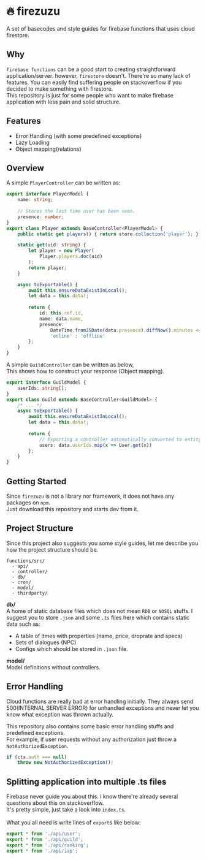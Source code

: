 :fire: firezuzu
=====

A set of basecodes and style guides for firebase functions that uses cloud firestore.

Why
----
`firebase functions` can be a good start to creating straightforward application/server. 
however, `firestore` doesn't. There're so many lack of features. You can easily find suffering people on stackoverflow if you decided to make something with firestore.<br>
This repository is just for some people who want to make firebase application with less pain and solid structure.

Features
----
* Error Handling (with some predefined exceptions)
* Lazy Loading
* Object mapping(relations)

Overview
----
A simple `PlayerController` can be written as:
```ts
export interface PlayerModel {
    name: string;
    
    // Stores the last time user has been seen.
    presence: number;
}
export class Player extends BaseController<PlayerModel> {
    public static get players() { return store.collection('player'); }

    static get(uid: string) {
        let player = new Player(
            Player.players.doc(uid)
        );
        return player;
    }

    async toExportable() {
        await this.ensureDataExistInLocal();
        let data = this.data!;
        
        return {
            id: this.ref.id,
            name: data.name,
            presence: 
                DateTime.fromJSDate(data.presence).diffNow().minutes <= 10 ?
                'online' : 'offline'
        };
    }
}
```

A simple `GuildController` can be written as below, <br>
This shows how to construct your response (Object mapping).
```ts
export interface GuildModel {
    userIds: string[];
}
export class Guild extends BaseController<GuildModel> {
    /* ... */
    async toExportable() {
        await this.ensureDataExistInLocal();
        let data = this.data!;
        
        return {
            // Exporting a controller automatically converted to entity models.
            users: data.userIds.map(x => User.get(x))
        };
    }
}
```

Getting Started
----
Since `firezuzu` is not a library nor framework, it does not have any packages on `npm`.<br>
Just download this repository and starts dev from it.

Project Structure
----
Since this project also suggests you some style guides, let me describe you how the project structure should be.

```
functions/src/
  - api/  
  - controller/
  - db/
  - cron/
  - model/
  - thirdparty/
```

__db/__<br>
A home of static database files which does not mean `RDB` or `NOSQL` stuffs. 
I suggest you to store `.json` and some `.ts` files here which contains static data such as:
* A table of itmes with properties (name, price, droprate and specs)
* Sets of dialogues (NPC)
* Configs which should be stored in `.json` file.

__model/__<br>
Model definitions without controllers.


Error Handling
----
Cloud functions are really bad at error handling initially. They always send 500(INTERNAL SERVER ERROR) for unhandled exceptions and never let you know what exception was thrown actually.

This repository also contains some basic error handling stuffs and predefined exceptions.<br>
For example, if user requests without any authorization just throw a `NotAuthorizedException`.
```ts
if (ctx.auth === null)
    throw new NotAuthorizedException();
```

Splitting application into multiple .ts files
----
Firebase never guide you about this. I know there're already several questions about this on stackoverflow.<br>
It's pretty simple, just take a look into `index.ts`.<br>
<br>
What you all need is write lines of `export`s like below:
```ts
export * from './api/user';
export * from './api/guild';
export * from './api/ranking';
export * from './api/iap';
```
